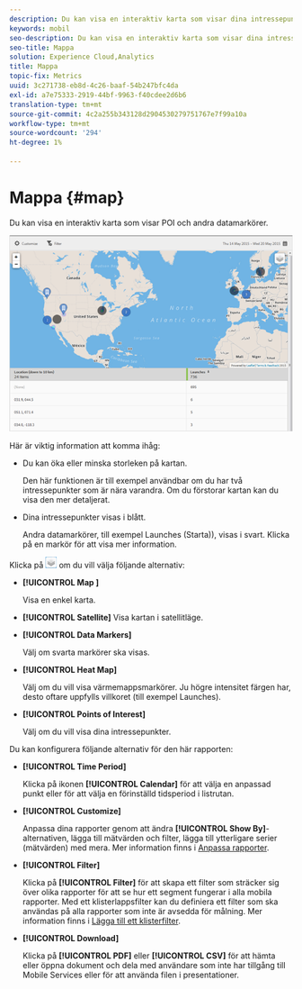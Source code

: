 ```yaml
---
description: Du kan visa en interaktiv karta som visar dina intressepunkter och andra datamarkörer.
keywords: mobil
seo-description: Du kan visa en interaktiv karta som visar dina intressepunkter och andra datamarkörer.
seo-title: Mappa
solution: Experience Cloud,Analytics
title: Mappa
topic-fix: Metrics
uuid: 3c271738-eb8d-4c26-baaf-54b247bfc4da
exl-id: a7e75333-2919-44bf-9963-f40cdee2d6b6
translation-type: tm+mt
source-git-commit: 4c2a255b343128d2904530279751767e7f99a10a
workflow-type: tm+mt
source-wordcount: '294'
ht-degree: 1%

---
```


# Mappa {#map}

Du kan visa en interaktiv karta som visar POI och andra datamarkörer.

![](assets/map.png)

Här är viktig information att komma ihåg:

* Du kan öka eller minska storleken på kartan.

   Den här funktionen är till exempel användbar om du har två intressepunkter som är nära varandra. Om du förstorar kartan kan du visa den mer detaljerat.
* Dina intressepunkter visas i blått.

   Andra datamarkörer, till exempel Launches (Starta)), visas i svart. Klicka på en markör för att visa mer information.

Klicka på ![lager](assets/map_layers.png) om du vill välja följande alternativ:

* **[!UICONTROL Map ]**

   Visa en enkel karta.

* **[!UICONTROL Satellite]**
Visa kartan i satellitläge.

* **[!UICONTROL Data Markers]**

   Välj om svarta markörer ska visas.

* **[!UICONTROL Heat Map]**

   Välj om du vill visa värmemappsmarkörer. Ju högre intensitet färgen har, desto oftare uppfylls villkoret (till exempel Launches).

* **[!UICONTROL Points of Interest]**

   Välj om du vill visa dina intressepunkter.

Du kan konfigurera följande alternativ för den här rapporten:

* **[!UICONTROL Time Period]**

   Klicka på ikonen **[!UICONTROL Calendar]** för att välja en anpassad punkt eller för att välja en förinställd tidsperiod i listrutan.

* **[!UICONTROL Customize]**

   Anpassa dina rapporter genom att ändra **[!UICONTROL Show By]**-alternativen, lägga till mätvärden och filter, lägga till ytterligare serier (mätvärden) med mera. Mer information finns i [Anpassa rapporter](/help/using/usage/reports-customize/t-reports-customize.md).

* **[!UICONTROL Filter]**

   Klicka på **[!UICONTROL Filter]** för att skapa ett filter som sträcker sig över olika rapporter för att se hur ett segment fungerar i alla mobila rapporter. Med ett klisterlappsfilter kan du definiera ett filter som ska användas på alla rapporter som inte är avsedda för målning. Mer information finns i [Lägga till ett klisterfilter](/help/using/usage/reports-customize/t-sticky-filter.md).

* **[!UICONTROL Download]**

   Klicka på **[!UICONTROL PDF]** eller **[!UICONTROL CSV]** för att hämta eller öppna dokument och dela med användare som inte har tillgång till Mobile Services eller för att använda filen i presentationer.
